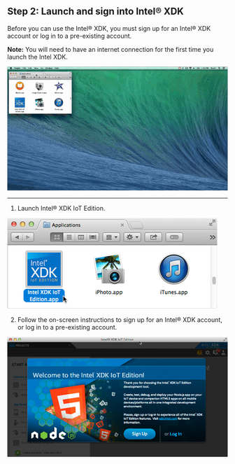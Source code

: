 ## Step 2: Launch and sign into Intel® XDK

Before you can use the Intel® XDK, you must sign up for an Intel® XDK account or log in to a pre-existing account.

**Note:** You will need to have an internet connection for the first time you launch the Intel XDK.

![Animated gif: launching Intel® XDK for the first time](images/launch_xdk-animated.gif)

---

1. Launch Intel® XDK IoT Edition.

  ![The Intel® XDK IoT Edition application icon in Mac Finder](images/finder-xdk_icon.png)

2. Follow the on-screen instructions to sign up for an Intel® XDK account, or log in to a pre-existing account.

  ![Log in or sign up screen of the Intel® XDK IoT Edition](images/xdk-signup_or_login.png)
